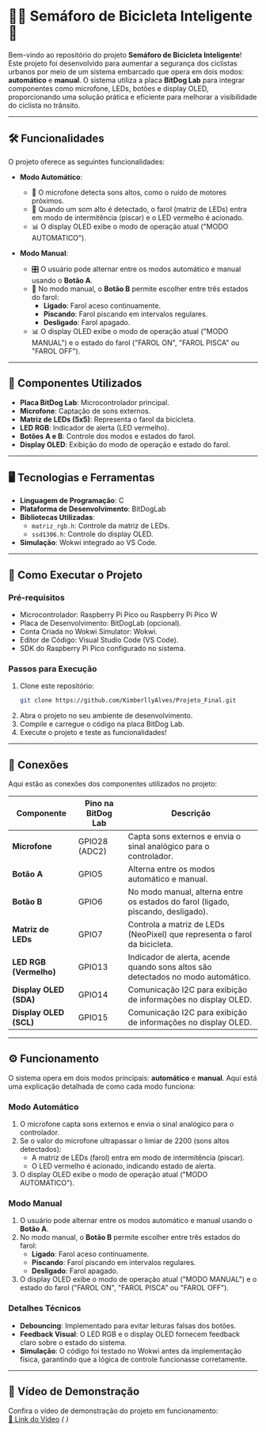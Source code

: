 # 🚴‍♂️ Semáforo de Bicicleta Inteligente 🚦

Bem-vindo ao repositório do projeto **Semáforo de Bicicleta Inteligente**! Este projeto foi desenvolvido para aumentar a segurança dos ciclistas urbanos por meio de um sistema embarcado que opera em dois modos: **automático** e **manual**. O sistema utiliza a placa **BitDog Lab** para integrar componentes como microfone, LEDs, botões e display OLED, proporcionando uma solução prática e eficiente para melhorar a visibilidade do ciclista no trânsito.

---

## 🛠️ Funcionalidades

O projeto oferece as seguintes funcionalidades:

- **Modo Automático**:
  - 🎤 O microfone detecta sons altos, como o ruído de motores próximos.
  - 🚨 Quando um som alto é detectado, o farol (matriz de LEDs) entra em modo de intermitência (piscar) e o LED vermelho é acionado.
  - 📊 O display OLED exibe o modo de operação atual ("MODO AUTOMATICO").

- **Modo Manual**:
  - 🎛️ O usuário pode alternar entre os modos automático e manual usando o **Botão A**.
  - 🔘 No modo manual, o **Botão B** permite escolher entre três estados do farol:
    - **Ligado**: Farol aceso continuamente.
    - **Piscando**: Farol piscando em intervalos regulares.
    - **Desligado**: Farol apagado.
  - 📊 O display OLED exibe o modo de operação atual ("MODO MANUAL") e o estado do farol ("FAROL ON", "FAROL PISCA" ou "FAROL OFF").

---

## 🧩 Componentes Utilizados

- **Placa BitDog Lab**: Microcontrolador principal.
- **Microfone**: Captação de sons externos.
- **Matriz de LEDs (5x5)**: Representa o farol da bicicleta.
- **LED RGB**: Indicador de alerta (LED vermelho).
- **Botões A e B**: Controle dos modos e estados do farol.
- **Display OLED**: Exibição do modo de operação e estado do farol.

---

## 🖥️ Tecnologias e Ferramentas

- **Linguagem de Programação**: C
- **Plataforma de Desenvolvimento**: BitDogLab
- **Bibliotecas Utilizadas**:
  - `matriz_rgb.h`: Controle da matriz de LEDs.
  - `ssd1306.h`: Controle do display OLED.
- **Simulação**: Wokwi integrado ao VS Code.

---

## 🚀 Como Executar o Projeto

### Pré-requisitos

- Microcontrolador: Raspberry Pi Pico ou Raspberry Pi Pico W 
- Placa de Desenvolvimento: BitDogLab (opcional).
- Conta Criada no Wokwi Simulator: Wokwi.
- Editor de Código: Visual Studio Code (VS Code).
- SDK do Raspberry Pi Pico configurado no sistema.

### Passos para Execução
1. Clone este repositório:
   ```bash
   git clone https://github.com/KimberllyAlves/Projeto_Final.git
   ```
2. Abra o projeto no seu ambiente de desenvolvimento.
3. Compile e carregue o código na placa BitDog Lab.
4. Execute o projeto e teste as funcionalidades!

---

## 🔌 Conexões

Aqui estão as conexões dos componentes utilizados no projeto:

| **Componente**       | **Pino na BitDog Lab** | **Descrição**                                                                 |
|-----------------------|------------------------|-------------------------------------------------------------------------------|
| **Microfone**         | GPIO28 (ADC2)          | Capta sons externos e envia o sinal analógico para o controlador.             |
| **Botão A**           | GPIO5                  | Alterna entre os modos automático e manual.                                   |
| **Botão B**           | GPIO6                  | No modo manual, alterna entre os estados do farol (ligado, piscando, desligado). |
| **Matriz de LEDs**    | GPIO7                  | Controla a matriz de LEDs (NeoPixel) que representa o farol da bicicleta.     |
| **LED RGB (Vermelho)**| GPIO13                 | Indicador de alerta, acende quando sons altos são detectados no modo automático. |
| **Display OLED (SDA)**| GPIO14                 | Comunicação I2C para exibição de informações no display OLED.                 |
| **Display OLED (SCL)**| GPIO15                 | Comunicação I2C para exibição de informações no display OLED.                 |

---

## ⚙️ Funcionamento

O sistema opera em dois modos principais: **automático** e **manual**. Aqui está uma explicação detalhada de como cada modo funciona:

### **Modo Automático**
1. O microfone capta sons externos e envia o sinal analógico para o controlador.
2. Se o valor do microfone ultrapassar o limiar de 2200 (sons altos detectados):
   - A matriz de LEDs (farol) entra em modo de intermitência (piscar).
   - O LED vermelho é acionado, indicando estado de alerta.
3. O display OLED exibe o modo de operação atual ("MODO AUTOMATICO").

### **Modo Manual**
1. O usuário pode alternar entre os modos automático e manual usando o **Botão A**.
2. No modo manual, o **Botão B** permite escolher entre três estados do farol:
   - **Ligado**: Farol aceso continuamente.
   - **Piscando**: Farol piscando em intervalos regulares.
   - **Desligado**: Farol apagado.
3. O display OLED exibe o modo de operação atual ("MODO MANUAL") e o estado do farol ("FAROL ON", "FAROL PISCA" ou "FAROL OFF").

### **Detalhes Técnicos**
- **Debouncing**: Implementado para evitar leituras falsas dos botões.
- **Feedback Visual**: O LED RGB e o display OLED fornecem feedback claro sobre o estado do sistema.
- **Simulação**: O código foi testado no Wokwi antes da implementação física, garantindo que a lógica de controle funcionasse corretamente.

---

## 🎥 Vídeo de Demonstração

Confira o vídeo de demonstração do projeto em funcionamento:  
[🔗 Link do Vídeo](#) *(  )*

